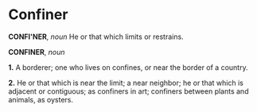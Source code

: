 # Confiner

**CONFI'NER**, _noun_ He or that which limits or restrains.

**CONFINER**, _noun_

**1.** A borderer; one who lives on confines, or near the border of a country.

**2.** He or that which is near the limit; a near neighbor; he or that which is adjacent or contiguous; as confiners in art; confiners between plants and animals, as oysters.